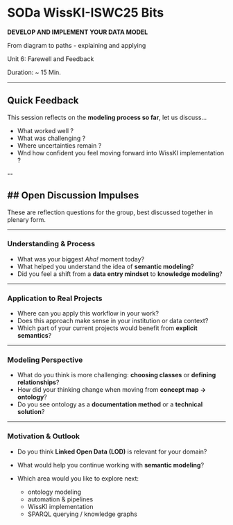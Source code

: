 <!--
*titel:
*author:in/urheber:in: 
orcid: 
email: SODa@sammlungen.io
*lizenz: cc by
lizenzlink: https://creativecommons.org/
*persistenter OER link: 
language: 
version:  v1
beschreibung: 
format: SODa WissKI How-to-Tutorial
modultitel: 
modul: Unit 1
einheitstitel: 
eiheit: Einheit 1
lernziel: 

baustein:
zielgruppe: https://zenodo.org/records/15574575
gestaltungsprinzip: 
keywords: ???
erstellungsdatum: 

technische metadaten:
medientyp: text
dateiformat: .md
dauer: 
größe:
software: Web

icon: /assets/SODa-Logo_full.svg

link: https://raw.githubusercontent.com/chastik/WissKI/refs/heads/main/soda.css

-->
# SODa WissKI-ISWC25 Bits

**DEVELOP AND IMPLEMENT YOUR DATA MODEL** 

From diagram to paths - explaining and applying

Unit 6: Farewell and Feedback

Duration: ~ 15 Min.

---

## Quick Feedback

This session reflects on the **modeling process so far**, let us discuss...

* What worked well ?
* What was challenging ?
* Where uncertainties remain ?
* Wnd how confident you feel moving forward into WissKI implementation ?

--

## ## Open Discussion Impulses

These are reflection questions for the group, best discussed together in plenary form.

---

### Understanding & Process

* What was your biggest *Aha!* moment today?
* What helped you understand the idea of **semantic modeling**?
* Did you feel a shift from a **data entry mindset** to **knowledge modeling**?

---

### Application to Real Projects

* Where can you apply this workflow in your work?
* Does this approach make sense in your institution or data context?
* Which part of your current projects would benefit from **explicit semantics**?

---

### Modeling Perspective

* What do you think is more challenging: **choosing classes** or **defining relationships**?
* How did your thinking change when moving from **concept map → ontology**?
* Do you see ontology as a **documentation method** or a **technical solution**?

---

### Motivation & Outlook

* Do you think **Linked Open Data (LOD)** is relevant for your domain?
* What would help you continue working with **semantic modeling**?
* Which area would you like to explore next:
  
  * ontology modeling
  * automation & pipelines
  * WissKI implementation
  * SPARQL querying / knowledge graphs
